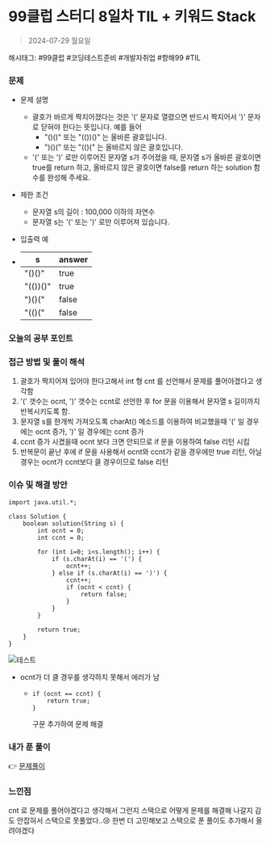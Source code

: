 # 99클럽 스터디 8일차 TIL + 키워드 Stack
> 2024-07-29 월요일

해시태그: #99클럽 #코딩테스트준비 #개발자취업 #항해99 #TIL

### 문제
+ 문제 설명
    + 괄호가 바르게 짝지어졌다는 것은 '(' 문자로 열렸으면 반드시 짝지어서 ')' 문자로 닫혀야 한다는 뜻입니다. 예를 들어
      + "()()" 또는 "(())()" 는 올바른 괄호입니다.
      + ")()(" 또는 "(()(" 는 올바르지 않은 괄호입니다.
    + '(' 또는 ')' 로만 이루어진 문자열 s가 주어졌을 때, 문자열 s가 올바른 괄호이면 true를 return 하고, 올바르지 않은 괄호이면 false를 return 하는 solution 함수를 완성해 주세요.

+ 제한 조건
    + 문자열 s의 길이 : 100,000 이하의 자연수
    + 문자열 s는 '(' 또는 ')' 로만 이루어져 있습니다.

+ 입출력 예
+ | s        | answer |
  |----------|--------|
  | "()()"   | true   |
  | "(())()" | true   |
  | ")()("   | false  |
  | "(()("   | false  |

### 오늘의 공부 포인트


### 접근 방법 및 풀이 해석
1. 괄호가 짝지어져 있어야 한다고해서 int 형 cnt 를 선언해서 문제를 풀어야겠다고 생각함
2. '(' 갯수는 ocnt, ')' 갯수는 ccnt로 선언한 후 for 문을 이용해서 문자열 s 길이까지 반복시키도록 함.
3. 문자열 s를 한개씩 가져오도록 charAt() 메소드를 이용하여 비교했을때 '(' 일 경우에는 ocnt 증가, ')' 일 경우에는 ccnt 증가
4. ccnt 증가 시켰을때 ocnt 보다 크면 안되므로 if 문을 이용하여 false 리턴 시킴
5. 반복문이 끝난 후에 if 문을 사용해서 ocnt와 ccnt가 같을 경우에만 true 리턴, 아닐 경우는 ocnt가 ccnt보다 클 경우이므로 false 리턴

### 이슈 및 해결 방안
```
import java.util.*;

class Solution {
    boolean solution(String s) {
        int ocnt = 0;
        int ccnt = 0;
        
        for (int i=0; i<s.length(); i++) {
            if (s.charAt(i) == '(') {
                ocnt++;
            } else if (s.charAt(i) == ')') {
                ccnt++;
                if (ocnt < ccnt) {
                    return false;
                }
            }
        }

        return true;
    }
}
```

![테스트](https://github.com/user-attachments/assets/7ab0b007-e0ed-4c1d-bd8d-bcf28d1bf452)
+ ocnt가 더 클 경우를 생각하지 못해서 에러가 남
  + ```
    if (ocnt == ccnt) {
        return true;
    }
    ```
    구문 추가하여 문제 해결

### 내가 푼 풀이
👉 [문제풀이](https://github.com/subbangE/codingTest-study/blob/master/src/day_8/stack2.java)

### 느낀점
cnt 로 문제를 풀어야겠다고 생각해서 그런지 스택으로 어떻게 문제를 해결해 나갈지 감도 안잡혀서 스택으로 못풀었다..😢 한번 더 고민해보고 스택으로 푼 풀이도 추가해서 올려야겠다
